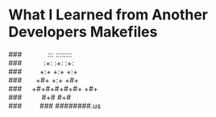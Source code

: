 # What I Learned from Another Developers Makefiles

###&nbsp;&nbsp;&nbsp;&nbsp;&nbsp;&nbsp;&nbsp;&nbsp;&nbsp;&nbsp;&nbsp;&nbsp;&nbsp;:::      ::::::::    
###&nbsp;&nbsp;&nbsp;&nbsp;&nbsp;&nbsp;&nbsp;&nbsp;&nbsp;&nbsp;&nbsp;:+:      :+:    :+:    
###&nbsp;&nbsp;&nbsp;&nbsp;&nbsp;&nbsp;&nbsp;&nbsp;&nbsp;+:+ +:+         +:+      
###&nbsp;&nbsp;&nbsp;&nbsp;&nbsp;&nbsp;&nbsp;+#+  +:+       +#+         
###&nbsp;&nbsp;&nbsp;&nbsp;&nbsp;+#+#+#+#+#+   +#+            
###&nbsp;&nbsp;&nbsp;&nbsp;&nbsp;&nbsp;&nbsp;&nbsp;&nbsp;&nbsp;#+#    #+#              
###&nbsp;&nbsp;&nbsp;&nbsp;&nbsp;&nbsp;&nbsp;&nbsp;&nbsp;###   ########.us        
